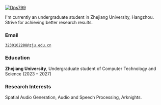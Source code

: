 [![Dps799](https://img.shields.io/badge/Dps799-github-blue?logo=github)](https://github.com/Dps799)

I'm currently an undergraduate student in Zhejiang University, Hangzhou. Strive for achieving better research results.

### **Email** 
<code>3230102288@zju.edu.cn</code>  

### **Education** 
**Zhejiang University**, Undergraduate student of Computer Technology and Science (2023 – 2027)   


### **Research Interests**  
Spatial Audio Generation, Audio and Speech Processing, Arknights.